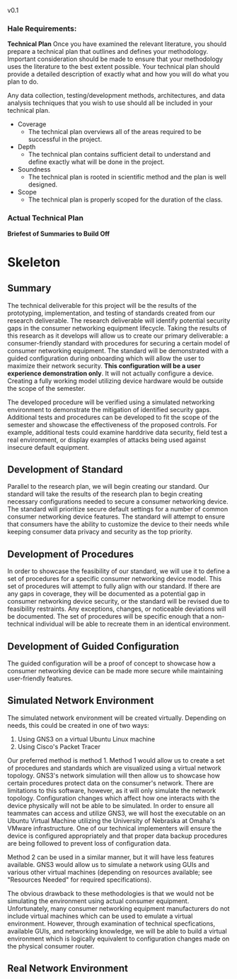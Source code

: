 v0.1
### Hale Requirements:
**Technical Plan**
Once you have examined the relevant literature, you should prepare a technical plan that outlines and defines your methodology. 
Important consideration should be made to ensure that your methodology uses the literature to the best extent possible. 
Your technical plan should provide a detailed description of exactly what and how you will do what you plan to do.

Any data collection, testing/development methods, architectures, and data analysis techniques that you wish to use should all be included in your technical plan.

- Coverage	
  - The technical plan overviews all of the areas required to be successful in the project.
- Depth
  - The technical plan contains sufficient detail to understand and define exactly what will be done in the project.
- Soundness
  - The technical plan is rooted in scientific method and the plan is well designed.
- Scope
  - The technical plan is properly scoped for the duration of the class.

### Actual Technical Plan
**Briefest of Summaries to Build Off**
<br>


# Skeleton
## Summary
The technical deliverable for this project will be the results of the prototyping, implementation, and testing of standards created from our research deliverable. The research deliverable will 
identify potential security gaps in the consumer networking equipment lifecycle. Taking the results of this research as it develops will allow us to create our primary deliverable: a consumer-friendly standard with procedures 
for securing a certain model of consumer networking equipment. The standard will be demonstrated with a guided configuration during onboarding which will allow the user to maximize their network security. **This configuration will be a user experience demonstration only**. It will not actually configure a device. 
Creating a fully working model utilizing device hardware would be outside the scope of the semester. 

The developed procedure will be verified using a simulated networking environment to demonstrate the mitigation of identified security gaps. Additional tests and procedures can be developed to 
fit the scope of the semester and showcase the effectiveness of the proposed controls. For example, additional tests could examine harddrive data security, field test a real environment, or display examples of attacks being used against insecure default equipment.

## Development of Standard
Parallel to the research plan, we will begin creating our standard. Our standard will take the results of the research plan to begin creating necessary configurations needed to secure a consumer networking device. The standard will prioritize
secure default settings for a number of common consumer networking device features. The standard will attempt to ensure that consumers have the ability to customize the device to their needs while keeping consumer data privacy and security 
as the top priority.

## Development of Procedures
In order to showcase the feasibility of our standard, we will use it to define a set of procedures for a specific consumer networking device model. This set of procedures will attempt to fully align with our standard. If there are any gaps in coverage, they will be documented
as a potential gap in consumer networking device security, or the standard will be revised due to feasibility restraints. Any exceptions, changes, or noticeable deviations will be documented. The set of procedures will be specific enough that a non-technical individual will be 
able to recreate them in an identical environment.

## Development of Guided Configuration
The guided configuration will be a proof of concept to showcase how a consumer networking device can be made more secure while maintaining user-friendly features. 

## Simulated Network Environment
The simulated network environment will be created virtually. Depending on needs, this could be created in one of two ways:
1. Using GNS3 on a virtual Ubuntu Linux machine
2. Using Cisco's Packet Tracer

Our preferred method is method 1. Method 1 would allow us to create a set of procedures and standards which are visualized using a virtual network topology. GNS3's network simulation will then 
allow us to showcase how certain procedures protect data on the consumer's network. There are limitations to this software, however, as it will only simulate the network topology. Configuration changes which affect 
how one interacts with the device physically will not be able to be simulated. In order to ensure all teammates can access and utilize GNS3, we will host the executable on an Ubuntu Virtual Machine utilizing 
the University of Nebraska at Omaha's VMware infrastructure. One of our technical implementers will ensure the device is configured appropriately and that proper data backup procedures are being followed to prevent loss of
configuration data. 

Method 2 can be used in a similar manner, but it will have less features available. GNS3 would allow us to simulate a network using GUIs and various other virtual machines (depending on resources available; see "Resources Needed" for required specifications). 

The obvious drawback to these methodologies is that we would not be simulating the environment using actual consumer equipment. Unfortunately, many consumer networking equipment manufacturers do not include virtual machines which can be used
to emulate a virtual environment. However, through examination of technical specfications, available GUIs, and networking knowledge, we will be able to build a virtual environment which is logically equivalent to configuration changes made
on the physical consumer router. 

## Real Network Environment

